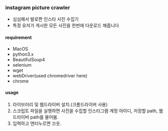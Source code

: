 ### instagram picture crawler
- 심심해서 발로짠 인스타 사진 수집기
- 특정 유저가 게시한 모든 사진을 한번에 다운로드 해줍니다
#### requirement
- MacOS
- python3.x
- BeautifulSoup4
- selenium
- wget
- webDriver(used chromedriver here)
- chrome

#### usage
1. 라이브러리 및 웹드라이버 설치.(크롬드라이버 사용)
2. 스크립트 파일을 실행하면 사진을 수집할 인스타그램 계정 아이디, 저장할 path, 웹 드라이버 path를 물어봄.
3. 입력하고 엔터누르면 끄읏.

